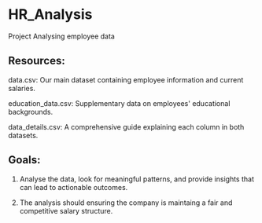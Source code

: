 # HR_Analysis
Project Analysing employee data 

## Resources:
data.csv: Our main dataset containing employee information and current salaries.

education_data.csv: Supplementary data on employees' educational backgrounds.

data_details.csv: A comprehensive guide explaining each column in both datasets.

## Goals:
1. Analyse the data, look for meaningful patterns, and provide insights that can lead to actionable outcomes. 

2. The analysis should ensuring the company is maintaing a fair and competitive salary structure.
